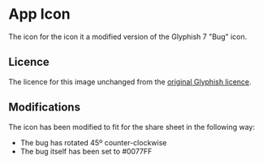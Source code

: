 # App Icon

The icon for the icon it a modified version of the Glyphish 7 "Bug" icon.

## Licence

The licence for this image unchanged from the [original Glyphish licence](http://glyphish.com/license.txt).

## Modifications

The icon has been modified to fit for the share sheet in the following way:

 - The bug has rotated 45º counter-clockwise
 - The bug itself has been set to #0077FF